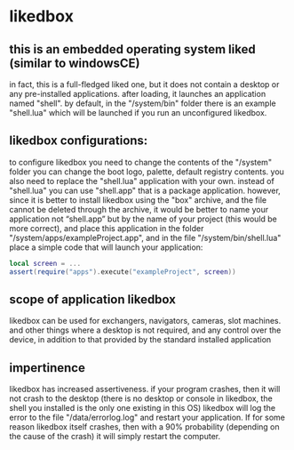 # likedbox

## this is an embedded operating system liked (similar to windowsCE)
in fact, this is a full-fledged liked one, but it does not contain a desktop or any pre-installed applications.
after loading, it launches an application named "shell".
by default, in the "/system/bin" folder there is an example "shell.lua" which will be launched if you run an unconfigured likedbox.

## likedbox configurations:
to configure likedbox you need to change the contents of the "/system" folder
you can change the boot logo, palette, default registry contents.
you also need to replace the "shell.lua" application with your own.
instead of "shell.lua" you can use "shell.app" that is a package application.
however, since it is better to install likedbox using the "box" archive, and the file cannot be deleted through the archive,
it would be better to name your application not “shell.app” but by the name of your project (this would be more correct),
and place this application in the folder "/system/apps/exampleProject.app", and in the file "/system/bin/shell.lua" place a simple code that will launch your application:
```lua
local screen = ...
assert(require("apps").execute("exampleProject", screen))
```

## scope of application likedbox
likedbox can be used for exchangers, navigators, cameras, slot machines.
and other things where a desktop is not required, and any control over the device, in addition to that provided by the standard installed application

## impertinence
likedbox has increased assertiveness.
if your program crashes,
then it will not crash to the desktop (there is no desktop or console in likedbox, the shell you installed is the only one existing in this OS)
likedbox will log the error to the file "/data/errorlog.log" and restart your application.
If for some reason likedbox itself crashes, then with a 90% probability (depending on the cause of the crash) it will simply restart the computer.